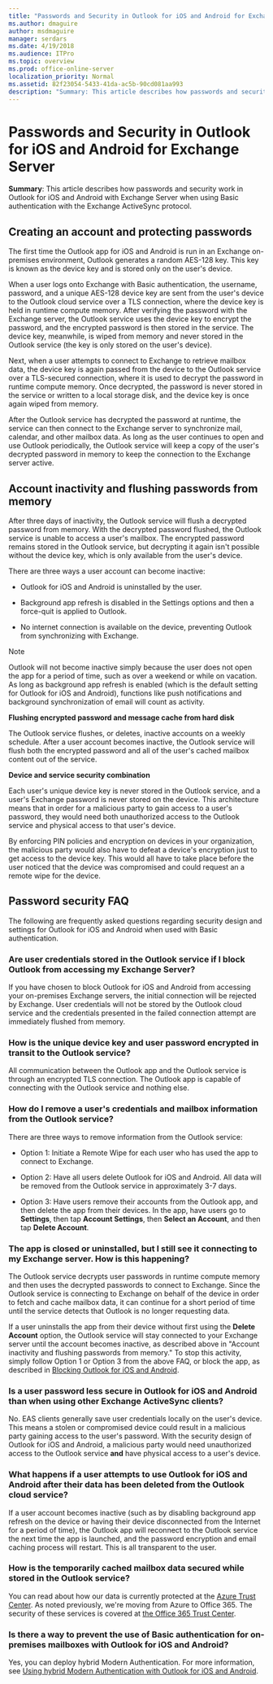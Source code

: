 ```yaml
---
title: "Passwords and Security in Outlook for iOS and Android for Exchange Server"
ms.author: dmaguire
author: msdmaguire
manager: serdars
ms.date: 4/19/2018
ms.audience: ITPro
ms.topic: overview
ms.prod: office-online-server
localization_priority: Normal
ms.assetid: 82f23054-5433-41da-ac5b-90cd081aa993
description: "Summary: This article describes how passwords and security work in Outlook for iOS and Android with Exchange Server when using Basic authentication with the Exchange ActiveSync protocol."
---
```


# Passwords and Security in Outlook for iOS and Android for Exchange Server

 **Summary**: This article describes how passwords and security work in Outlook for iOS and Android with Exchange Server when using Basic authentication with the Exchange ActiveSync protocol.
  
## Creating an account and protecting passwords

The first time the Outlook app for iOS and Android is run in an Exchange on-premises environment, Outlook generates a random AES-128 key. This key is known as the device key and is stored only on the user's device. 
  
When a user logs onto Exchange with Basic authentication, the username, password, and a unique AES-128 device key are sent from the user's device to the Outlook cloud service over a TLS connection, where the device key is held in runtime compute memory. After verifying the password with the Exchange server, the Outlook service uses the device key to encrypt the password, and the encrypted password is then stored in the service. The device key, meanwhile, is wiped from memory and never stored in the Outlook service (the key is only stored on the user's device).
  
Next, when a user attempts to connect to Exchange to retrieve mailbox data, the device key is again passed from the device to the Outlook service over a TLS-secured connection, where it is used to decrypt the password in runtime compute memory. Once decrypted, the password is never stored in the service or written to a local storage disk, and the device key is once again wiped from memory.
  
After the Outlook service has decrypted the password at runtime, the service can then connect to the Exchange server to synchronize mail, calendar, and other mailbox data. As long as the user continues to open and use Outlook periodically, the Outlook service will keep a copy of the user's decrypted password in memory to keep the connection to the Exchange server active.
  
## Account inactivity and flushing passwords from memory

After three days of inactivity, the Outlook service will flush a decrypted password from memory. With the decrypted password flushed, the Outlook service is unable to access a user's mailbox. The encrypted password remains stored in the Outlook service, but decrypting it again isn't possible without the device key, which is only available from the user's device.
  
There are three ways a user account can become inactive:
  
- Outlook for iOS and Android is uninstalled by the user.
    
- Background app refresh is disabled in the Settings options and then a force-quit is applied to Outlook.
    
- No internet connection is available on the device, preventing Outlook from synchronizing with Exchange.
    
> [!NOTE]
> Outlook will not become inactive simply because the user does not open the app for a period of time, such as over a weekend or while on vacation. As long as background app refresh is enabled (which is the default setting for Outlook for iOS and Android), functions like push notifications and background synchronization of email will count as activity. 
  
 **Flushing encrypted password and message cache from hard disk**
  
The Outlook service flushes, or deletes, inactive accounts on a weekly schedule. After a user account becomes inactive, the Outlook service will flush both the encrypted password and all of the user's cached mailbox content out of the service.
  
 **Device and service security combination**
  
Each user's unique device key is never stored in the Outlook service, and a user's Exchange password is never stored on the device. This architecture means that in order for a malicious party to gain access to a user's password, they would need both unauthorized access to the Outlook service and physical access to that user's device.
  
By enforcing PIN policies and encryption on devices in your organization, the malicious party would also have to defeat a device's encryption just to get access to the device key. This would all have to take place before the user noticed that the device was compromised and could request an a remote wipe for the device.
  
## Password security FAQ

The following are frequently asked questions regarding security design and settings for Outlook for iOS and Android when used with Basic authentication.
  
### Are user credentials stored in the Outlook service if I block Outlook from accessing my Exchange Server?

If you have chosen to block Outlook for iOS and Android from accessing your on-premises Exchange servers, the initial connection will be rejected by Exchange. User credentials will not be stored by the Outlook cloud service and the credentials presented in the failed connection attempt are immediately flushed from memory.
  
### How is the unique device key and user password encrypted in transit to the Outlook service?

All communication between the Outlook app and the Outlook service is through an encrypted TLS connection. The Outlook app is capable of connecting with the Outlook service and nothing else.
  
### How do I remove a user's credentials and mailbox information from the Outlook service?

There are three ways to remove information from the Outlook service:
  
- Option 1: Initiate a Remote Wipe for each user who has used the app to connect to Exchange.
    
- Option 2: Have all users delete Outlook for iOS and Android. All data will be removed from the Outlook service in approximately 3-7 days.
    
- Option 3: Have users remove their accounts from the Outlook app, and then delete the app from their devices. In the app, have users go to **Settings**, then tap **Account Settings**, then **Select an Account**, and then tap **Delete Account**.
    
### The app is closed or uninstalled, but I still see it connecting to my Exchange server. How is this happening?

The Outlook service decrypts user passwords in runtime compute memory and then uses the decrypted passwords to connect to Exchange. Since the Outlook service is connecting to Exchange on behalf of the device in order to fetch and cache mailbox data, it can continue for a short period of time until the service detects that Outlook is no longer requesting data.
  
If a user uninstalls the app from their device without first using the **Delete Account** option, the Outlook service will stay connected to your Exchange server until the account becomes inactive, as described above in "Account inactivity and flushing passwords from memory." To stop this activity, simply follow Option 1 or Option 3 from the above FAQ, or block the app, as described in [Blocking Outlook for iOS and Android](manage-devices.md#blockoutlook).
  
### Is a user password less secure in Outlook for iOS and Android than when using other Exchange ActiveSync clients?

No. EAS clients generally save user credentials locally on the user's device. This means a stolen or compromised device could result in a malicious party gaining access to the user's password. With the security design of Outlook for iOS and Android, a malicious party would need unauthorized access to the Outlook service **and** have physical access to a user's device. 
  
### What happens if a user attempts to use Outlook for iOS and Android after their data has been deleted from the Outlook cloud service?

If a user account becomes inactive (such as by disabling background app refresh on the device or having their device disconnected from the Internet for a period of time), the Outlook app will reconnect to the Outlook service the next time the app is launched, and the password encryption and email caching process will restart. This is all transparent to the user.
  
### How is the temporarily cached mailbox data secured while stored in the Outlook service?

You can read about how our data is currently protected at the [Azure Trust Center](https://azure.microsoft.com/support/trust-center/). As noted previously, we're moving from Azure to Office 365. The security of these services is covered at [the Office 365 Trust Center](https://go.microsoft.com/fwlink/p/?LinkId=525776).
  
### Is there a way to prevent the use of Basic authentication for on-premises mailboxes with Outlook for iOS and Android?

Yes, you can deploy hybrid Modern Authentication. For more information, see [Using hybrid Modern Authentication with Outlook for iOS and Android](use-hybrid-modern-auth.md).
  

